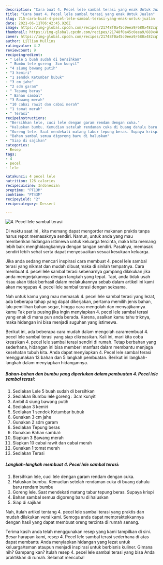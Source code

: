 ```yaml
---
description: "Cara buat 4. Pecel lele sambal terasi yang enak Untuk Jualan"
title: "Cara buat 4. Pecel lele sambal terasi yang enak Untuk Jualan"
slug: 715-cara-buat-4-pecel-lele-sambal-terasi-yang-enak-untuk-jualan
date: 2021-06-11T06:42:45.926Z
image: https://img-global.cpcdn.com/recipes/21748f0a45c0eea9/680x482cq70/4-pecel-lele-sambal-terasi-foto-resep-utama.jpg
thumbnail: https://img-global.cpcdn.com/recipes/21748f0a45c0eea9/680x482cq70/4-pecel-lele-sambal-terasi-foto-resep-utama.jpg
cover: https://img-global.cpcdn.com/recipes/21748f0a45c0eea9/680x482cq70/4-pecel-lele-sambal-terasi-foto-resep-utama.jpg
author: Lillian Mullins
ratingvalue: 4.2
reviewcount: 9
recipeingredient:
- " Lele 5 buah sudah di bersihkan"
- " Bumbu lele goreng  3cm kunyit"
- "4 siung bawang putih"
- "3 kemiri"
- "1 sendok Ketumbar bubuk"
- "3 cm jahe"
- "2 sdm garam"
- " Tepung beras"
- " Bahan sambal"
- "3 Bawang merah"
- "10 cabai rawit dan cabai merah"
- "1 tomat merah"
- " Terasi"
recipeinstructions:
- "Bersihkan lele, cuci lele dengan garam rendam dengan cuka."
- "Haluskan bumbu. Kemudian setelah rendaman cuka di buang dahulu baru rendam bumbu"
- "Goreng lele. Saat mendekati matang tabur tepung beras. Supaya krispi"
- "Bahan sambal semua digoreng baru di haluskan"
- "Siap di sajikan"
categories:
- Resep
tags:
- 4
- pecel
- lele

katakunci: 4 pecel lele 
nutrition: 126 calories
recipecuisine: Indonesian
preptime: "PT13M"
cooktime: "PT43M"
recipeyield: "2"
recipecategory: Dessert

---
```



![4. Pecel lele sambal terasi](https://img-global.cpcdn.com/recipes/21748f0a45c0eea9/680x482cq70/4-pecel-lele-sambal-terasi-foto-resep-utama.jpg)

Di waktu  saat ini , kita memang dapat mengorder makanan praktis tanpa harus repot memasaknya sendiri. Namun, untuk anda yang mau memberikan hidangan istimewa untuk keluarga tercinta, maka kita memang lebih baik menghidangkannya dengan tangan sendiri. Pasalnya, memasak sendiri lebih sehat serta dapat menyesuaikan sesuai kesukaan keluarga.

Jika anda sedang mencari inspirasi cara membuat 4. pecel lele sambal terasi yang nikmat dan mudah dibuat,maka di sinilah tempatnya. Cara membuat 4. pecel lele sambal terasi  sebenarnya gampang dilakukan jika anda mengerjakannya dengan langkah yang tepat. Tapi, anda tidak usah risau akan tidak berhasil dalam melakukannya 
sebab dalam artikel ini kami akan mengupas 4. pecel lele sambal terasi dengan seksama.  



Nah untuk kamu yang mau memasak 4. pecel lele sambal terasi yang lezat, ada beberapa tahap yang dapat dikerjakan, pertama memilih jenis bahan, lalu pemilihan bahan segar, hingga cara mengolah dan menyajikannya. kamu Tak perlu pusing jika ingin menyiapkan 4. pecel lele sambal terasi yang enak di mana pun anda berada. Karena, asalkan kamu  tahu triknya, maka hidangan ini bisa menjadi suguhan yang istimewa.

Berikut ini, ada beberapa cara mudah dalam mengolah caramembuat 4. pecel lele sambal terasi yang siap dikreasikan. Kali ini, mari kita coba kreasikan 4. pecel lele sambal terasi sendiri di rumah. Tetap berbahan yang sederhana, hidangan ini bisa memberi manfaat dalam membantu menjaga kesehatan tubuh kita. Anda dapat menyiapkan 4. Pecel lele sambal terasi menggunakan 13 bahan dan 5 langkah pembuatan. Berikut ini langkah-langkah dalam menyiapkan hidangannya.

<!--inarticleads1-->

##### Bahan-bahan dan bumbu yang diperlukan dalam pembuatan 4. Pecel lele sambal terasi:

1. Sediakan  Lele 5 buah sudah di bersihkan
1. Sediakan  Bumbu lele goreng : 3cm kunyit
1. Ambil 4 siung bawang putih
1. Sediakan 3 kemiri
1. Sediakan 1 sendok Ketumbar bubuk
1. Gunakan 3 cm jahe
1. Gunakan 2 sdm garam
1. Sediakan  Tepung beras
1. Gunakan  Bahan sambal:
1. Siapkan 3 Bawang merah
1. Siapkan 10 cabai rawit dan cabai merah
1. Gunakan 1 tomat merah
1. Sediakan  Terasi




<!--inarticleads2-->

##### Langkah-langkah membuat 4. Pecel lele sambal terasi:

1. Bersihkan lele, cuci lele dengan garam rendam dengan cuka.
1. Haluskan bumbu. Kemudian setelah rendaman cuka di buang dahulu baru rendam bumbu
1. Goreng lele. Saat mendekati matang tabur tepung beras. Supaya krispi
1. Bahan sambal semua digoreng baru di haluskan
1. Siap di sajikan




Nah, itulah artikel tentang  4. pecel lele sambal terasi  yang praktis dan mudah dilakukan versi kami. Semoga anda dapat mempraktekkannya dengan hasil yang dapat membuat oreng tercinta di rumah senang. 

Terima kasih anda telah menggunakan resep yang kami tampilkan di sini. Besar harapan kami, resep  4. Pecel lele sambal terasi sederhana di atas dapat membantu Anda menyiapkan hidangan yang lezat untuk keluarga/teman ataupun menjadi inspirasi untuk berbisnis kuliner. Gimana nih? Gampang kan? Itulah resep 4. pecel lele sambal terasi yang bisa Anda praktikkan di rumah. Selamat mencoba!

